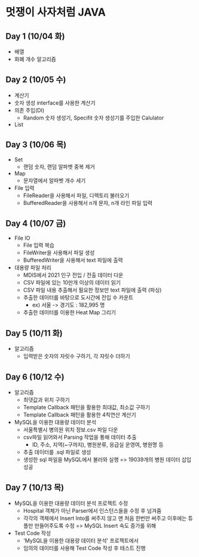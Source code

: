 # 멋쟁이 사자처럼 JAVA
## Day 1 (10/04 화)
- 배열
- 화폐 개수 알고리즘
## Day 2 (10/05 수)
- 계산기
- 숫자 생성 interface를 사용한 계산기
- 의존 주입(DI)
    - Random 숫자 생성기, Specifit 숫자 생성기를 주입한 Calulator
- List
## Day 3 (10/06 목)
- Set
    - 랜덤 숫자, 랜덤 알파벳 중복 제거
- Map
    - 문자열에서 알파벳 개수 세기
- File 입력
    - FileReader을 사용해서 파일, 디렉토리 불러오기
    - BufferedReader을 사용해서 n개 문자, n개 라인 파일 입력
## Day 4 (10/07 금)
- File IO
    - File 입력 복습
    - FileWriter을 사용해서 파일 생성
    - BufferedWriter을 사용해서 text 파일에 출력
- 대용량 파일 처리
    - MDIS에서 2021 인구 전입 / 전출 데이터 다운
    - CSV 파일에 있는 10만개 이상의 데이터 읽기
    - CSV 파일 내용 추출해서 필요한 정보만 text 파일에 출력 (파싱)
    - 추출한 데이터를 바탕으로 도시간에 전입 수 카운트
        - ex) 서울 -> 경기도 : 182,995 명
    - 추출한 데이터를 이용한 Heat Map 그리기
## Day 5 (10/11 화)
- 알고리즘
    - 입력받은 숫자의 자릿수 구하기, 각 자릿수 더하기
## Day 6 (10/12 수)
- 알고리즘
    - 최댓값과 위치 구하기
    - Template Callback 패턴을 활용한 최대값, 최소값 구하기
    - Template Callback 패턴을 활용한 4칙연산 계산기
- MySQL을 이용한 대용량 데이터 분석
    - 서울특별시 병의원 위치 정보.csv 파일 다운
    - csv파일 읽어와서 Parsing 작업을 통해 데이터 추출
        - ID, 주소, 지역(~구까지), 병원분류, 응급실 운영여, 병원명 등
    - 추출 데이터를 .sql 파일로 생성
    - 생성한 sql 파일을 MySQL에서 불러와 실행 => 19039개의 병원 데이터 삽입 성공
## Day 7 (10/13 목)
- MySQL을 이용한 대용량 데이터 분석 프로젝트 수정
  - Hospital 객체가 아닌 Parser에서 인스턴스들을 수정 후 넘겨줌
  - 각각의 객체에서 Insert Into를 써주지 않고 맨 처음 한번만 써주고 이후에는 튜플만 만들어주도록 수정 => MySQL Insert 속도 증가를 위해
- Test Code 작성
  - 'MySQL을 이용한 대용량 데이터 분석' 프로젝트에서
  - 임의의 데이터를 사용해 Test Code 작성 후 테스트 진행